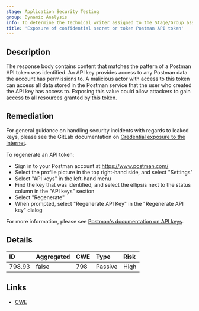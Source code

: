 ```yaml
---
stage: Application Security Testing
group: Dynamic Analysis
info: To determine the technical writer assigned to the Stage/Group associated with this page, see https://handbook.gitlab.com/handbook/product/ux/technical-writing/#assignments
title: 'Exposure of confidential secret or token Postman API token'
---
```


## Description

The response body contains content that matches the pattern of a Postman API token was identified. An API key provides access to any Postman data the account has permissions to. A malicious actor with access to this token can access all data stored in the Postman service that the user who created the API key has access to.
Exposing this value could allow attackers to gain access to all resources granted by this token.

## Remediation

For general guidance on handling security incidents with regards to leaked keys, please see the GitLab documentation on [Credential exposure to the internet](../../../../../security/responding_to_security_incidents.md#credential-exposure-to-public-internet).

To regenerate an API token:

- Sign in to your Postman account at <https://www.postman.com/>
- Select the profile picture in the top right-hand side, and select "Settings"
- Select "API keys" in the left-hand menu
- Find the key that was identified, and select the ellipsis next to the status column in the "API keys" section
- Select "Regenerate"
- When prompted, select "Regenerate API Key" in the "Regenerate API key" dialog

For more information, please see [Postman's documentation on API keys](https://learning.postman.com/docs/developer/postman-api/authentication/).

## Details

| ID | Aggregated | CWE | Type | Risk |
|:---|:-----------|:----|:-----|:-----|
| 798.93 | false | 798 | Passive | High |

## Links

- [CWE](https://cwe.mitre.org/data/definitions/798.html)
